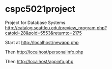 # cspc5021project

Project for Database Systems http://catalog.seattleu.edu/preview_program.php?catoid=28&poid=5553&returnto=2175

Start at [http://localhost/newapp.php](http://localhost/newapp.php)

Then [http://localhost/personalinfo.php](http://localhost/personalinfo.php)

Then [http://localhost/appinfo.php](http://localhost/appinfo.php)

